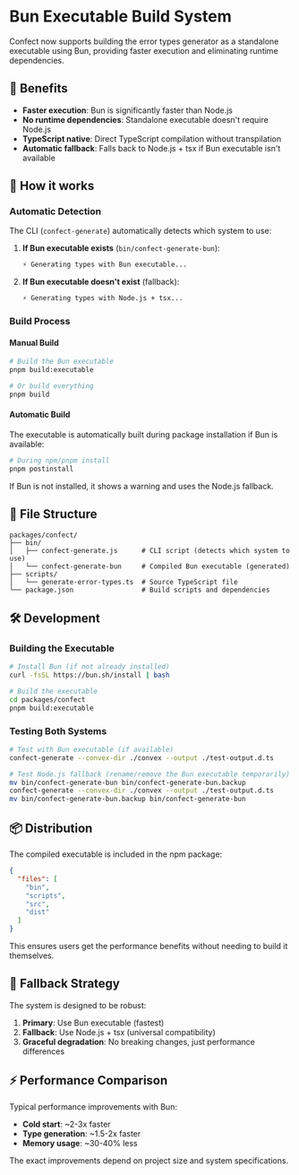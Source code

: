 # Bun Executable Build System

Confect now supports building the error types generator as a standalone executable using Bun, providing faster execution and eliminating runtime dependencies.

## 🚀 Benefits

- **Faster execution**: Bun is significantly faster than Node.js
- **No runtime dependencies**: Standalone executable doesn't require Node.js
- **TypeScript native**: Direct TypeScript compilation without transpilation
- **Automatic fallback**: Falls back to Node.js + tsx if Bun executable isn't available

## 🔧 How it works

### Automatic Detection

The CLI (`confect-generate`) automatically detects which system to use:

1. **If Bun executable exists** (`bin/confect-generate-bun`):
   ```bash
   ⚡ Generating types with Bun executable...
   ```

2. **If Bun executable doesn't exist** (fallback):
   ```bash
   ⚡ Generating types with Node.js + tsx...
   ```

### Build Process

#### Manual Build
```bash
# Build the Bun executable
pnpm build:executable

# Or build everything
pnpm build
```

#### Automatic Build
The executable is automatically built during package installation if Bun is available:

```bash
# During npm/pnpm install
pnpm postinstall
```

If Bun is not installed, it shows a warning and uses the Node.js fallback.

## 📁 File Structure

```
packages/confect/
├── bin/
│   ├── confect-generate.js      # CLI script (detects which system to use)
│   └── confect-generate-bun     # Compiled Bun executable (generated)
├── scripts/
│   └── generate-error-types.ts  # Source TypeScript file
└── package.json                 # Build scripts and dependencies
```

## 🛠️ Development

### Building the Executable

```bash
# Install Bun (if not already installed)
curl -fsSL https://bun.sh/install | bash

# Build the executable
cd packages/confect
pnpm build:executable
```

### Testing Both Systems

```bash
# Test with Bun executable (if available)
confect-generate --convex-dir ./convex --output ./test-output.d.ts

# Test Node.js fallback (rename/remove the Bun executable temporarily)
mv bin/confect-generate-bun bin/confect-generate-bun.backup
confect-generate --convex-dir ./convex --output ./test-output.d.ts
mv bin/confect-generate-bun.backup bin/confect-generate-bun
```

## 📦 Distribution

The compiled executable is included in the npm package:

```json
{
  "files": [
    "bin",
    "scripts",
    "src",
    "dist"
  ]
}
```

This ensures users get the performance benefits without needing to build it themselves.

## 🔄 Fallback Strategy

The system is designed to be robust:

1. **Primary**: Use Bun executable (fastest)
2. **Fallback**: Use Node.js + tsx (universal compatibility)
3. **Graceful degradation**: No breaking changes, just performance differences

## ⚡ Performance Comparison

Typical performance improvements with Bun:

- **Cold start**: ~2-3x faster
- **Type generation**: ~1.5-2x faster
- **Memory usage**: ~30-40% less

The exact improvements depend on project size and system specifications.
